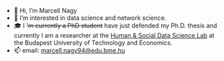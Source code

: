 - 👋 Hi, I’m Marcell Nagy
- 👀 I’m interested in data science and network science. 
- 🎓 I ~~'m currently a PhD student~~ have just defended my Ph.D. thesis and currently I am a researcher at the [Human & Social Data Science Lab](https://hsdslab.math.bme.hu/en.html) at the Budapest University of Technology and Economics.
- 📫 email: marcell.nagy94@edu.bme.hu

<!---
marcessz/marcessz is a ✨ special ✨ repository because its `README.md` (this file) appears on your GitHub profile.
You can click the Preview link to take a look at your changes.
--->
